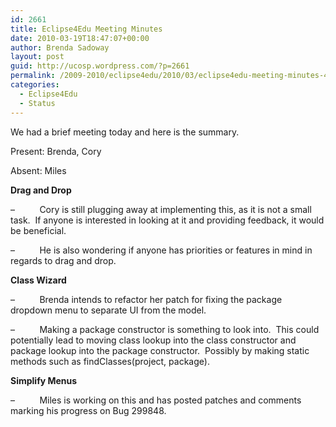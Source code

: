 ```yaml
---
id: 2661
title: Eclipse4Edu Meeting Minutes
date: 2010-03-19T18:47:07+00:00
author: Brenda Sadoway
layout: post
guid: http://ucosp.wordpress.com/?p=2661
permalink: /2009-2010/eclipse4edu/2010/03/eclipse4edu-meeting-minutes-4/
categories:
  - Eclipse4Edu
  - Status
---
```

We had a brief meeting today and here is the summary.

Present: Brenda, Cory

Absent: Miles

**Drag and Drop**

&#8211;          Cory is still plugging away at implementing this, as it is not a small task.  If anyone is interested in looking at it and providing feedback, it would be beneficial.

&#8211;          He is also wondering if anyone has priorities or features in mind in regards to drag and drop.

**Class Wizard**

&#8211;          Brenda intends to refactor her patch for fixing the package dropdown menu to separate UI from the model.

&#8211;          Making a package constructor is something to look into.  This could potentially lead to moving class lookup into the class constructor and package lookup into the package constructor.  Possibly by making static methods such as findClasses(project, package).

**Simplify Menus**

&#8211;          Miles is working on this and has posted patches and comments marking his progress on Bug 299848.